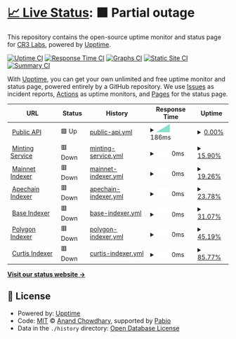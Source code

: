 # [📈 Live Status](https://status.other.page): <!--live status--> **🟧 Partial outage**

This repository contains the open-source uptime monitor and status page for [CR3 Labs](https://cr3labs.com), powered by [Upptime](https://github.com/upptime/upptime).

[![Uptime CI](https://github.com/cr3labs/other-page-status/workflows/Uptime%20CI/badge.svg)](https://github.com/cr3labs/other-page-status/actions?query=workflow%3A%22Uptime+CI%22)
[![Response Time CI](https://github.com/cr3labs/other-page-status/workflows/Response%20Time%20CI/badge.svg)](https://github.com/cr3labs/other-page-status/actions?query=workflow%3A%22Response+Time+CI%22)
[![Graphs CI](https://github.com/cr3labs/other-page-status/workflows/Graphs%20CI/badge.svg)](https://github.com/cr3labs/other-page-status/actions?query=workflow%3A%22Graphs+CI%22)
[![Static Site CI](https://github.com/cr3labs/other-page-status/workflows/Static%20Site%20CI/badge.svg)](https://github.com/cr3labs/other-page-status/actions?query=workflow%3A%22Static+Site+CI%22)
[![Summary CI](https://github.com/cr3labs/other-page-status/workflows/Summary%20CI/badge.svg)](https://github.com/cr3labs/other-page-status/actions?query=workflow%3A%22Summary+CI%22)

With [Upptime](https://upptime.js.org), you can get your own unlimited and free uptime monitor and status page, powered entirely by a GitHub repository. We use [Issues](https://github.com/cr3labs/other-page-status/issues) as incident reports, [Actions](https://github.com/cr3labs/other-page-status/actions) as uptime monitors, and [Pages](https://status.other.page) for the status page.

<!--start: status pages-->
<!-- This summary is generated by Upptime (https://github.com/upptime/upptime) -->
<!-- Do not edit this manually, your changes will be overwritten -->
<!-- prettier-ignore -->
| URL | Status | History | Response Time | Uptime |
| --- | ------ | ------- | ------------- | ------ |
| <img alt="" src="https://icons.duckduckgo.com/ip3/api.other.page.ico" height="13"> [Public API](https://api.other.page/v1/health) | 🟩 Up | [public-api.yml](https://github.com/CR3Labs/other-page-status/commits/HEAD/history/public-api.yml) | <details><summary><img alt="Response time graph" src="./graphs/public-api/response-time-week.png" height="20"> 186ms</summary><br><a href="https://status.other.page/history/public-api"><img alt="Response time 186" src="https://img.shields.io/endpoint?url=https%3A%2F%2Fraw.githubusercontent.com%2FCR3Labs%2Fother-page-status%2FHEAD%2Fapi%2Fpublic-api%2Fresponse-time.json"></a><br><a href="https://status.other.page/history/public-api"><img alt="24-hour response time 186" src="https://img.shields.io/endpoint?url=https%3A%2F%2Fraw.githubusercontent.com%2FCR3Labs%2Fother-page-status%2FHEAD%2Fapi%2Fpublic-api%2Fresponse-time-day.json"></a><br><a href="https://status.other.page/history/public-api"><img alt="7-day response time 186" src="https://img.shields.io/endpoint?url=https%3A%2F%2Fraw.githubusercontent.com%2FCR3Labs%2Fother-page-status%2FHEAD%2Fapi%2Fpublic-api%2Fresponse-time-week.json"></a><br><a href="https://status.other.page/history/public-api"><img alt="30-day response time 186" src="https://img.shields.io/endpoint?url=https%3A%2F%2Fraw.githubusercontent.com%2FCR3Labs%2Fother-page-status%2FHEAD%2Fapi%2Fpublic-api%2Fresponse-time-month.json"></a><br><a href="https://status.other.page/history/public-api"><img alt="1-year response time 186" src="https://img.shields.io/endpoint?url=https%3A%2F%2Fraw.githubusercontent.com%2FCR3Labs%2Fother-page-status%2FHEAD%2Fapi%2Fpublic-api%2Fresponse-time-year.json"></a></details> | <details><summary><a href="https://status.other.page/history/public-api">0.00%</a></summary><a href="https://status.other.page/history/public-api"><img alt="All-time uptime 0.00%" src="https://img.shields.io/endpoint?url=https%3A%2F%2Fraw.githubusercontent.com%2FCR3Labs%2Fother-page-status%2FHEAD%2Fapi%2Fpublic-api%2Fuptime.json"></a><br><a href="https://status.other.page/history/public-api"><img alt="24-hour uptime 100.00%" src="https://img.shields.io/endpoint?url=https%3A%2F%2Fraw.githubusercontent.com%2FCR3Labs%2Fother-page-status%2FHEAD%2Fapi%2Fpublic-api%2Fuptime-day.json"></a><br><a href="https://status.other.page/history/public-api"><img alt="7-day uptime 0.00%" src="https://img.shields.io/endpoint?url=https%3A%2F%2Fraw.githubusercontent.com%2FCR3Labs%2Fother-page-status%2FHEAD%2Fapi%2Fpublic-api%2Fuptime-week.json"></a><br><a href="https://status.other.page/history/public-api"><img alt="30-day uptime 0.00%" src="https://img.shields.io/endpoint?url=https%3A%2F%2Fraw.githubusercontent.com%2FCR3Labs%2Fother-page-status%2FHEAD%2Fapi%2Fpublic-api%2Fuptime-month.json"></a><br><a href="https://status.other.page/history/public-api"><img alt="1-year uptime 0.00%" src="https://img.shields.io/endpoint?url=https%3A%2F%2Fraw.githubusercontent.com%2FCR3Labs%2Fother-page-status%2FHEAD%2Fapi%2Fpublic-api%2Fuptime-year.json"></a></details>
| <img alt="" src="https://icons.duckduckgo.com/ip3/api.other.page.ico" height="13"> [Minting Service](https://api.other.page/v1/health/blockchain) | 🟥 Down | [minting-service.yml](https://github.com/CR3Labs/other-page-status/commits/HEAD/history/minting-service.yml) | <details><summary><img alt="Response time graph" src="./graphs/minting-service/response-time-week.png" height="20"> 0ms</summary><br><a href="https://status.other.page/history/minting-service"><img alt="Response time 0" src="https://img.shields.io/endpoint?url=https%3A%2F%2Fraw.githubusercontent.com%2FCR3Labs%2Fother-page-status%2FHEAD%2Fapi%2Fminting-service%2Fresponse-time.json"></a><br><a href="https://status.other.page/history/minting-service"><img alt="24-hour response time 0" src="https://img.shields.io/endpoint?url=https%3A%2F%2Fraw.githubusercontent.com%2FCR3Labs%2Fother-page-status%2FHEAD%2Fapi%2Fminting-service%2Fresponse-time-day.json"></a><br><a href="https://status.other.page/history/minting-service"><img alt="7-day response time 0" src="https://img.shields.io/endpoint?url=https%3A%2F%2Fraw.githubusercontent.com%2FCR3Labs%2Fother-page-status%2FHEAD%2Fapi%2Fminting-service%2Fresponse-time-week.json"></a><br><a href="https://status.other.page/history/minting-service"><img alt="30-day response time 0" src="https://img.shields.io/endpoint?url=https%3A%2F%2Fraw.githubusercontent.com%2FCR3Labs%2Fother-page-status%2FHEAD%2Fapi%2Fminting-service%2Fresponse-time-month.json"></a><br><a href="https://status.other.page/history/minting-service"><img alt="1-year response time 0" src="https://img.shields.io/endpoint?url=https%3A%2F%2Fraw.githubusercontent.com%2FCR3Labs%2Fother-page-status%2FHEAD%2Fapi%2Fminting-service%2Fresponse-time-year.json"></a></details> | <details><summary><a href="https://status.other.page/history/minting-service">15.90%</a></summary><a href="https://status.other.page/history/minting-service"><img alt="All-time uptime 15.90%" src="https://img.shields.io/endpoint?url=https%3A%2F%2Fraw.githubusercontent.com%2FCR3Labs%2Fother-page-status%2FHEAD%2Fapi%2Fminting-service%2Fuptime.json"></a><br><a href="https://status.other.page/history/minting-service"><img alt="24-hour uptime 15.90%" src="https://img.shields.io/endpoint?url=https%3A%2F%2Fraw.githubusercontent.com%2FCR3Labs%2Fother-page-status%2FHEAD%2Fapi%2Fminting-service%2Fuptime-day.json"></a><br><a href="https://status.other.page/history/minting-service"><img alt="7-day uptime 15.90%" src="https://img.shields.io/endpoint?url=https%3A%2F%2Fraw.githubusercontent.com%2FCR3Labs%2Fother-page-status%2FHEAD%2Fapi%2Fminting-service%2Fuptime-week.json"></a><br><a href="https://status.other.page/history/minting-service"><img alt="30-day uptime 15.90%" src="https://img.shields.io/endpoint?url=https%3A%2F%2Fraw.githubusercontent.com%2FCR3Labs%2Fother-page-status%2FHEAD%2Fapi%2Fminting-service%2Fuptime-month.json"></a><br><a href="https://status.other.page/history/minting-service"><img alt="1-year uptime 15.90%" src="https://img.shields.io/endpoint?url=https%3A%2F%2Fraw.githubusercontent.com%2FCR3Labs%2Fother-page-status%2FHEAD%2Fapi%2Fminting-service%2Fuptime-year.json"></a></details>
| <img alt="" src="https://icons.duckduckgo.com/ip3/api.other.page.ico" height="13"> [Mainnet Indexer](https://api.other.page/v1/health/blockchain/mainnet) | 🟥 Down | [mainnet-indexer.yml](https://github.com/CR3Labs/other-page-status/commits/HEAD/history/mainnet-indexer.yml) | <details><summary><img alt="Response time graph" src="./graphs/mainnet-indexer/response-time-week.png" height="20"> 0ms</summary><br><a href="https://status.other.page/history/mainnet-indexer"><img alt="Response time 0" src="https://img.shields.io/endpoint?url=https%3A%2F%2Fraw.githubusercontent.com%2FCR3Labs%2Fother-page-status%2FHEAD%2Fapi%2Fmainnet-indexer%2Fresponse-time.json"></a><br><a href="https://status.other.page/history/mainnet-indexer"><img alt="24-hour response time 0" src="https://img.shields.io/endpoint?url=https%3A%2F%2Fraw.githubusercontent.com%2FCR3Labs%2Fother-page-status%2FHEAD%2Fapi%2Fmainnet-indexer%2Fresponse-time-day.json"></a><br><a href="https://status.other.page/history/mainnet-indexer"><img alt="7-day response time 0" src="https://img.shields.io/endpoint?url=https%3A%2F%2Fraw.githubusercontent.com%2FCR3Labs%2Fother-page-status%2FHEAD%2Fapi%2Fmainnet-indexer%2Fresponse-time-week.json"></a><br><a href="https://status.other.page/history/mainnet-indexer"><img alt="30-day response time 0" src="https://img.shields.io/endpoint?url=https%3A%2F%2Fraw.githubusercontent.com%2FCR3Labs%2Fother-page-status%2FHEAD%2Fapi%2Fmainnet-indexer%2Fresponse-time-month.json"></a><br><a href="https://status.other.page/history/mainnet-indexer"><img alt="1-year response time 0" src="https://img.shields.io/endpoint?url=https%3A%2F%2Fraw.githubusercontent.com%2FCR3Labs%2Fother-page-status%2FHEAD%2Fapi%2Fmainnet-indexer%2Fresponse-time-year.json"></a></details> | <details><summary><a href="https://status.other.page/history/mainnet-indexer">19.26%</a></summary><a href="https://status.other.page/history/mainnet-indexer"><img alt="All-time uptime 19.26%" src="https://img.shields.io/endpoint?url=https%3A%2F%2Fraw.githubusercontent.com%2FCR3Labs%2Fother-page-status%2FHEAD%2Fapi%2Fmainnet-indexer%2Fuptime.json"></a><br><a href="https://status.other.page/history/mainnet-indexer"><img alt="24-hour uptime 19.26%" src="https://img.shields.io/endpoint?url=https%3A%2F%2Fraw.githubusercontent.com%2FCR3Labs%2Fother-page-status%2FHEAD%2Fapi%2Fmainnet-indexer%2Fuptime-day.json"></a><br><a href="https://status.other.page/history/mainnet-indexer"><img alt="7-day uptime 19.26%" src="https://img.shields.io/endpoint?url=https%3A%2F%2Fraw.githubusercontent.com%2FCR3Labs%2Fother-page-status%2FHEAD%2Fapi%2Fmainnet-indexer%2Fuptime-week.json"></a><br><a href="https://status.other.page/history/mainnet-indexer"><img alt="30-day uptime 19.26%" src="https://img.shields.io/endpoint?url=https%3A%2F%2Fraw.githubusercontent.com%2FCR3Labs%2Fother-page-status%2FHEAD%2Fapi%2Fmainnet-indexer%2Fuptime-month.json"></a><br><a href="https://status.other.page/history/mainnet-indexer"><img alt="1-year uptime 19.26%" src="https://img.shields.io/endpoint?url=https%3A%2F%2Fraw.githubusercontent.com%2FCR3Labs%2Fother-page-status%2FHEAD%2Fapi%2Fmainnet-indexer%2Fuptime-year.json"></a></details>
| <img alt="" src="https://icons.duckduckgo.com/ip3/api.other.page.ico" height="13"> [Apechain Indexer](https://api.other.page/v1/health/blockchain/apechain) | 🟥 Down | [apechain-indexer.yml](https://github.com/CR3Labs/other-page-status/commits/HEAD/history/apechain-indexer.yml) | <details><summary><img alt="Response time graph" src="./graphs/apechain-indexer/response-time-week.png" height="20"> 0ms</summary><br><a href="https://status.other.page/history/apechain-indexer"><img alt="Response time 0" src="https://img.shields.io/endpoint?url=https%3A%2F%2Fraw.githubusercontent.com%2FCR3Labs%2Fother-page-status%2FHEAD%2Fapi%2Fapechain-indexer%2Fresponse-time.json"></a><br><a href="https://status.other.page/history/apechain-indexer"><img alt="24-hour response time 0" src="https://img.shields.io/endpoint?url=https%3A%2F%2Fraw.githubusercontent.com%2FCR3Labs%2Fother-page-status%2FHEAD%2Fapi%2Fapechain-indexer%2Fresponse-time-day.json"></a><br><a href="https://status.other.page/history/apechain-indexer"><img alt="7-day response time 0" src="https://img.shields.io/endpoint?url=https%3A%2F%2Fraw.githubusercontent.com%2FCR3Labs%2Fother-page-status%2FHEAD%2Fapi%2Fapechain-indexer%2Fresponse-time-week.json"></a><br><a href="https://status.other.page/history/apechain-indexer"><img alt="30-day response time 0" src="https://img.shields.io/endpoint?url=https%3A%2F%2Fraw.githubusercontent.com%2FCR3Labs%2Fother-page-status%2FHEAD%2Fapi%2Fapechain-indexer%2Fresponse-time-month.json"></a><br><a href="https://status.other.page/history/apechain-indexer"><img alt="1-year response time 0" src="https://img.shields.io/endpoint?url=https%3A%2F%2Fraw.githubusercontent.com%2FCR3Labs%2Fother-page-status%2FHEAD%2Fapi%2Fapechain-indexer%2Fresponse-time-year.json"></a></details> | <details><summary><a href="https://status.other.page/history/apechain-indexer">23.78%</a></summary><a href="https://status.other.page/history/apechain-indexer"><img alt="All-time uptime 23.78%" src="https://img.shields.io/endpoint?url=https%3A%2F%2Fraw.githubusercontent.com%2FCR3Labs%2Fother-page-status%2FHEAD%2Fapi%2Fapechain-indexer%2Fuptime.json"></a><br><a href="https://status.other.page/history/apechain-indexer"><img alt="24-hour uptime 23.78%" src="https://img.shields.io/endpoint?url=https%3A%2F%2Fraw.githubusercontent.com%2FCR3Labs%2Fother-page-status%2FHEAD%2Fapi%2Fapechain-indexer%2Fuptime-day.json"></a><br><a href="https://status.other.page/history/apechain-indexer"><img alt="7-day uptime 23.78%" src="https://img.shields.io/endpoint?url=https%3A%2F%2Fraw.githubusercontent.com%2FCR3Labs%2Fother-page-status%2FHEAD%2Fapi%2Fapechain-indexer%2Fuptime-week.json"></a><br><a href="https://status.other.page/history/apechain-indexer"><img alt="30-day uptime 23.78%" src="https://img.shields.io/endpoint?url=https%3A%2F%2Fraw.githubusercontent.com%2FCR3Labs%2Fother-page-status%2FHEAD%2Fapi%2Fapechain-indexer%2Fuptime-month.json"></a><br><a href="https://status.other.page/history/apechain-indexer"><img alt="1-year uptime 23.78%" src="https://img.shields.io/endpoint?url=https%3A%2F%2Fraw.githubusercontent.com%2FCR3Labs%2Fother-page-status%2FHEAD%2Fapi%2Fapechain-indexer%2Fuptime-year.json"></a></details>
| <img alt="" src="https://icons.duckduckgo.com/ip3/api.other.page.ico" height="13"> [Base Indexer](https://api.other.page/v1/health/blockchain/base) | 🟥 Down | [base-indexer.yml](https://github.com/CR3Labs/other-page-status/commits/HEAD/history/base-indexer.yml) | <details><summary><img alt="Response time graph" src="./graphs/base-indexer/response-time-week.png" height="20"> 0ms</summary><br><a href="https://status.other.page/history/base-indexer"><img alt="Response time 0" src="https://img.shields.io/endpoint?url=https%3A%2F%2Fraw.githubusercontent.com%2FCR3Labs%2Fother-page-status%2FHEAD%2Fapi%2Fbase-indexer%2Fresponse-time.json"></a><br><a href="https://status.other.page/history/base-indexer"><img alt="24-hour response time 0" src="https://img.shields.io/endpoint?url=https%3A%2F%2Fraw.githubusercontent.com%2FCR3Labs%2Fother-page-status%2FHEAD%2Fapi%2Fbase-indexer%2Fresponse-time-day.json"></a><br><a href="https://status.other.page/history/base-indexer"><img alt="7-day response time 0" src="https://img.shields.io/endpoint?url=https%3A%2F%2Fraw.githubusercontent.com%2FCR3Labs%2Fother-page-status%2FHEAD%2Fapi%2Fbase-indexer%2Fresponse-time-week.json"></a><br><a href="https://status.other.page/history/base-indexer"><img alt="30-day response time 0" src="https://img.shields.io/endpoint?url=https%3A%2F%2Fraw.githubusercontent.com%2FCR3Labs%2Fother-page-status%2FHEAD%2Fapi%2Fbase-indexer%2Fresponse-time-month.json"></a><br><a href="https://status.other.page/history/base-indexer"><img alt="1-year response time 0" src="https://img.shields.io/endpoint?url=https%3A%2F%2Fraw.githubusercontent.com%2FCR3Labs%2Fother-page-status%2FHEAD%2Fapi%2Fbase-indexer%2Fresponse-time-year.json"></a></details> | <details><summary><a href="https://status.other.page/history/base-indexer">31.07%</a></summary><a href="https://status.other.page/history/base-indexer"><img alt="All-time uptime 31.07%" src="https://img.shields.io/endpoint?url=https%3A%2F%2Fraw.githubusercontent.com%2FCR3Labs%2Fother-page-status%2FHEAD%2Fapi%2Fbase-indexer%2Fuptime.json"></a><br><a href="https://status.other.page/history/base-indexer"><img alt="24-hour uptime 31.07%" src="https://img.shields.io/endpoint?url=https%3A%2F%2Fraw.githubusercontent.com%2FCR3Labs%2Fother-page-status%2FHEAD%2Fapi%2Fbase-indexer%2Fuptime-day.json"></a><br><a href="https://status.other.page/history/base-indexer"><img alt="7-day uptime 31.07%" src="https://img.shields.io/endpoint?url=https%3A%2F%2Fraw.githubusercontent.com%2FCR3Labs%2Fother-page-status%2FHEAD%2Fapi%2Fbase-indexer%2Fuptime-week.json"></a><br><a href="https://status.other.page/history/base-indexer"><img alt="30-day uptime 31.07%" src="https://img.shields.io/endpoint?url=https%3A%2F%2Fraw.githubusercontent.com%2FCR3Labs%2Fother-page-status%2FHEAD%2Fapi%2Fbase-indexer%2Fuptime-month.json"></a><br><a href="https://status.other.page/history/base-indexer"><img alt="1-year uptime 31.07%" src="https://img.shields.io/endpoint?url=https%3A%2F%2Fraw.githubusercontent.com%2FCR3Labs%2Fother-page-status%2FHEAD%2Fapi%2Fbase-indexer%2Fuptime-year.json"></a></details>
| <img alt="" src="https://icons.duckduckgo.com/ip3/api.other.page.ico" height="13"> [Polygon Indexer](https://api.other.page/v1/health/blockchain/polygon) | 🟥 Down | [polygon-indexer.yml](https://github.com/CR3Labs/other-page-status/commits/HEAD/history/polygon-indexer.yml) | <details><summary><img alt="Response time graph" src="./graphs/polygon-indexer/response-time-week.png" height="20"> 0ms</summary><br><a href="https://status.other.page/history/polygon-indexer"><img alt="Response time 0" src="https://img.shields.io/endpoint?url=https%3A%2F%2Fraw.githubusercontent.com%2FCR3Labs%2Fother-page-status%2FHEAD%2Fapi%2Fpolygon-indexer%2Fresponse-time.json"></a><br><a href="https://status.other.page/history/polygon-indexer"><img alt="24-hour response time 0" src="https://img.shields.io/endpoint?url=https%3A%2F%2Fraw.githubusercontent.com%2FCR3Labs%2Fother-page-status%2FHEAD%2Fapi%2Fpolygon-indexer%2Fresponse-time-day.json"></a><br><a href="https://status.other.page/history/polygon-indexer"><img alt="7-day response time 0" src="https://img.shields.io/endpoint?url=https%3A%2F%2Fraw.githubusercontent.com%2FCR3Labs%2Fother-page-status%2FHEAD%2Fapi%2Fpolygon-indexer%2Fresponse-time-week.json"></a><br><a href="https://status.other.page/history/polygon-indexer"><img alt="30-day response time 0" src="https://img.shields.io/endpoint?url=https%3A%2F%2Fraw.githubusercontent.com%2FCR3Labs%2Fother-page-status%2FHEAD%2Fapi%2Fpolygon-indexer%2Fresponse-time-month.json"></a><br><a href="https://status.other.page/history/polygon-indexer"><img alt="1-year response time 0" src="https://img.shields.io/endpoint?url=https%3A%2F%2Fraw.githubusercontent.com%2FCR3Labs%2Fother-page-status%2FHEAD%2Fapi%2Fpolygon-indexer%2Fresponse-time-year.json"></a></details> | <details><summary><a href="https://status.other.page/history/polygon-indexer">45.19%</a></summary><a href="https://status.other.page/history/polygon-indexer"><img alt="All-time uptime 45.19%" src="https://img.shields.io/endpoint?url=https%3A%2F%2Fraw.githubusercontent.com%2FCR3Labs%2Fother-page-status%2FHEAD%2Fapi%2Fpolygon-indexer%2Fuptime.json"></a><br><a href="https://status.other.page/history/polygon-indexer"><img alt="24-hour uptime 45.19%" src="https://img.shields.io/endpoint?url=https%3A%2F%2Fraw.githubusercontent.com%2FCR3Labs%2Fother-page-status%2FHEAD%2Fapi%2Fpolygon-indexer%2Fuptime-day.json"></a><br><a href="https://status.other.page/history/polygon-indexer"><img alt="7-day uptime 45.19%" src="https://img.shields.io/endpoint?url=https%3A%2F%2Fraw.githubusercontent.com%2FCR3Labs%2Fother-page-status%2FHEAD%2Fapi%2Fpolygon-indexer%2Fuptime-week.json"></a><br><a href="https://status.other.page/history/polygon-indexer"><img alt="30-day uptime 45.19%" src="https://img.shields.io/endpoint?url=https%3A%2F%2Fraw.githubusercontent.com%2FCR3Labs%2Fother-page-status%2FHEAD%2Fapi%2Fpolygon-indexer%2Fuptime-month.json"></a><br><a href="https://status.other.page/history/polygon-indexer"><img alt="1-year uptime 45.19%" src="https://img.shields.io/endpoint?url=https%3A%2F%2Fraw.githubusercontent.com%2FCR3Labs%2Fother-page-status%2FHEAD%2Fapi%2Fpolygon-indexer%2Fuptime-year.json"></a></details>
| <img alt="" src="https://icons.duckduckgo.com/ip3/api.other.page.ico" height="13"> [Curtis Indexer](https://api.other.page/v1/health/blockchain/curtis) | 🟥 Down | [curtis-indexer.yml](https://github.com/CR3Labs/other-page-status/commits/HEAD/history/curtis-indexer.yml) | <details><summary><img alt="Response time graph" src="./graphs/curtis-indexer/response-time-week.png" height="20"> 0ms</summary><br><a href="https://status.other.page/history/curtis-indexer"><img alt="Response time 0" src="https://img.shields.io/endpoint?url=https%3A%2F%2Fraw.githubusercontent.com%2FCR3Labs%2Fother-page-status%2FHEAD%2Fapi%2Fcurtis-indexer%2Fresponse-time.json"></a><br><a href="https://status.other.page/history/curtis-indexer"><img alt="24-hour response time 0" src="https://img.shields.io/endpoint?url=https%3A%2F%2Fraw.githubusercontent.com%2FCR3Labs%2Fother-page-status%2FHEAD%2Fapi%2Fcurtis-indexer%2Fresponse-time-day.json"></a><br><a href="https://status.other.page/history/curtis-indexer"><img alt="7-day response time 0" src="https://img.shields.io/endpoint?url=https%3A%2F%2Fraw.githubusercontent.com%2FCR3Labs%2Fother-page-status%2FHEAD%2Fapi%2Fcurtis-indexer%2Fresponse-time-week.json"></a><br><a href="https://status.other.page/history/curtis-indexer"><img alt="30-day response time 0" src="https://img.shields.io/endpoint?url=https%3A%2F%2Fraw.githubusercontent.com%2FCR3Labs%2Fother-page-status%2FHEAD%2Fapi%2Fcurtis-indexer%2Fresponse-time-month.json"></a><br><a href="https://status.other.page/history/curtis-indexer"><img alt="1-year response time 0" src="https://img.shields.io/endpoint?url=https%3A%2F%2Fraw.githubusercontent.com%2FCR3Labs%2Fother-page-status%2FHEAD%2Fapi%2Fcurtis-indexer%2Fresponse-time-year.json"></a></details> | <details><summary><a href="https://status.other.page/history/curtis-indexer">85.77%</a></summary><a href="https://status.other.page/history/curtis-indexer"><img alt="All-time uptime 85.77%" src="https://img.shields.io/endpoint?url=https%3A%2F%2Fraw.githubusercontent.com%2FCR3Labs%2Fother-page-status%2FHEAD%2Fapi%2Fcurtis-indexer%2Fuptime.json"></a><br><a href="https://status.other.page/history/curtis-indexer"><img alt="24-hour uptime 85.77%" src="https://img.shields.io/endpoint?url=https%3A%2F%2Fraw.githubusercontent.com%2FCR3Labs%2Fother-page-status%2FHEAD%2Fapi%2Fcurtis-indexer%2Fuptime-day.json"></a><br><a href="https://status.other.page/history/curtis-indexer"><img alt="7-day uptime 85.77%" src="https://img.shields.io/endpoint?url=https%3A%2F%2Fraw.githubusercontent.com%2FCR3Labs%2Fother-page-status%2FHEAD%2Fapi%2Fcurtis-indexer%2Fuptime-week.json"></a><br><a href="https://status.other.page/history/curtis-indexer"><img alt="30-day uptime 85.77%" src="https://img.shields.io/endpoint?url=https%3A%2F%2Fraw.githubusercontent.com%2FCR3Labs%2Fother-page-status%2FHEAD%2Fapi%2Fcurtis-indexer%2Fuptime-month.json"></a><br><a href="https://status.other.page/history/curtis-indexer"><img alt="1-year uptime 85.77%" src="https://img.shields.io/endpoint?url=https%3A%2F%2Fraw.githubusercontent.com%2FCR3Labs%2Fother-page-status%2FHEAD%2Fapi%2Fcurtis-indexer%2Fuptime-year.json"></a></details>

<!--end: status pages-->

[**Visit our status website →**](https://status.other.page)

## 📄 License

- Powered by: [Upptime](https://github.com/upptime/upptime)
- Code: [MIT](./LICENSE) © [Anand Chowdhary](https://anandchowdhary.com), supported by [Pabio](https://pabio.com)
- Data in the `./history` directory: [Open Database License](https://opendatacommons.org/licenses/odbl/1-0/)
